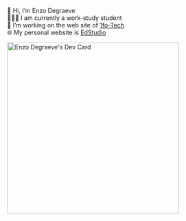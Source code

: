 👋 Hi, I’m Enzo Degraeve <br>
👨🏻‍🎓 I am currently a work-study student <br>
🌱 I’m working on the web site of [1fo-Tech](https://1fo-tech.com) <br>
🌐 My personal website is [EdStudio](https://edstudio.fr/)

<!---
EnzoDeg40/EnzoDeg40 is a ✨ special ✨ repository because its `README.md` (this file) appears on your GitHub profile.
You can click the Preview link to take a look at your changes.
--->


<a href="https://app.daily.dev/EnzoDeg40"><img src="https://api.daily.dev/devcards/61e9766ef00d485dab1b6e3efa27dd14.png?r=0sf" width="400" alt="Enzo Degraeve's Dev Card"/></a>
